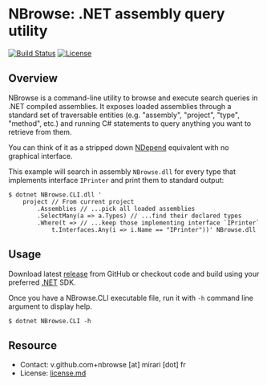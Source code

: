 # NBrowse: .NET assembly query utility

[![Build Status](https://img.shields.io/github/actions/workflow/status/r3c/nbrowse/verify.yml?branch=master)](https://github.com/r3c/nbrowse/actions/workflows/verify.yml)
[![License](https://img.shields.io/github/license/r3c/nbrowse.svg)](https://opensource.org/licenses/MIT)

## Overview

NBrowse is a command-line utility to browse and execute search queries in .NET
compiled assemblies. It exposes loaded assemblies through a standard set of
traversable entities (e.g. "assembly", "project", "type", "method", etc.) and
running C# statements to query anything you want to retrieve from them.

You can think of it as a stripped down [NDepend](https://www.ndepend.com/)
equivalent with no graphical interface.

This example will search in assembly `NBrowse.dll` for every type that
implements interface `IPrinter` and print them to standard output:

    $ dotnet NBrowse.CLI.dll '
        project // From current project
            .Assemblies // ...pick all loaded assemblies
            .SelectMany(a => a.Types) // ...find their declared types
            .Where(t => // ...keep those implementing interface `IPrinter`
                t.Interfaces.Any(i => i.Name == "IPrinter"))' NBrowse.dll

## Usage

Download latest [release](https://github.com/r3c/nbrowse/releases) from GitHub
or checkout code and build using your preferred
[.NET](https://dotnet.microsoft.com/download) SDK.

Once you have a NBrowse.CLI executable file, run it with `-h` command line
argument to display help.

    $ dotnet NBrowse.CLI -h

## Resource

- Contact: v.github.com+nbrowse [at] mirari [dot] fr
- License: [license.md](license.md)
